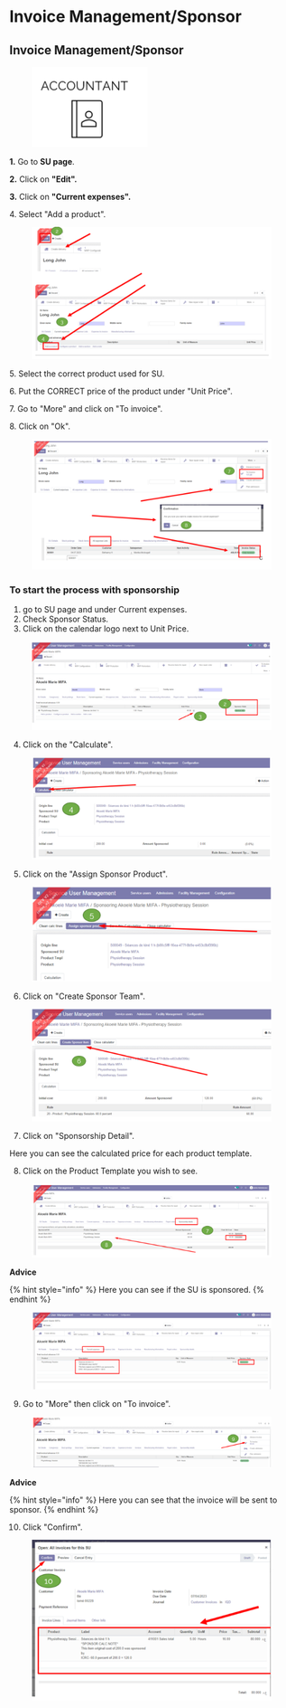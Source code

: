 # Invoice Management/Sponsor

## Invoice Management/Sponsor

<figure><img src="../../.gitbook/assets/image (132).png" alt=""><figcaption></figcaption></figure>

**1.** Go to **SU page**.&#x20;

**2.** Click on **"Edit".**&#x20;

**3.** Click on **"Current expenses".**&#x20;

4\. Select "Add a product".

<figure><img src="../../.gitbook/assets/image (133).png" alt=""><figcaption></figcaption></figure>

5\. Select the correct product used for SU.&#x20;

6\. Put the CORRECT price of the product under "Unit Price".&#x20;

7\. Go to "More" and click on "To invoice".&#x20;

8\. Click on "Ok".

<figure><img src="../../.gitbook/assets/image (134).png" alt=""><figcaption></figcaption></figure>

### &#x20;To start the process with sponsorship

1. go to SU page and under Current expenses.&#x20;
2. Check Sponsor Status.&#x20;
3. Click on the calendar logo next to Unit Price.

<figure><img src="../../.gitbook/assets/image (135).png" alt=""><figcaption></figcaption></figure>

4. Click on the "Calculate".&#x20;

<figure><img src="../../.gitbook/assets/image (136).png" alt=""><figcaption></figcaption></figure>

5. Click on the "Assign Sponsor Product".&#x20;

<figure><img src="../../.gitbook/assets/image (137).png" alt=""><figcaption></figcaption></figure>

6. Click on "Create Sponsor Team".

<figure><img src="../../.gitbook/assets/image (138).png" alt=""><figcaption></figcaption></figure>

7. Click on "Sponsorship Detail".

Here you can see the calculated price for each product template.

8. Click on the Product Template you wish to see.

<figure><img src="../../.gitbook/assets/image (139).png" alt=""><figcaption></figcaption></figure>

**Advice**

{% hint style="info" %}
Here you can see if the SU is sponsored.
{% endhint %}

<figure><img src="../../.gitbook/assets/image (140).png" alt=""><figcaption></figcaption></figure>

9. Go to "More" then click on "To invoice".&#x20;

<figure><img src="../../.gitbook/assets/image (141).png" alt=""><figcaption></figcaption></figure>

**Advice**

{% hint style="info" %}
Here you can see that the invoice will be sent to sponsor.
{% endhint %}

10. Click "Confirm".

<figure><img src="../../.gitbook/assets/image (142).png" alt=""><figcaption></figcaption></figure>
